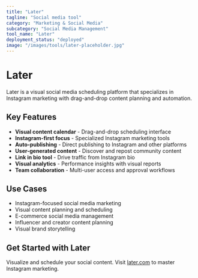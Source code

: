 ```yaml
---
title: "Later"
tagline: "Social media tool"
category: "Marketing & Social Media"
subcategory: "Social Media Management"
tool_name: "Later"
deployment_status: "deployed"
image: "/images/tools/later-placeholder.jpg"
---
```


# Later

Later is a visual social media scheduling platform that specializes in Instagram marketing with drag-and-drop content planning and automation.

## Key Features

- **Visual content calendar** - Drag-and-drop scheduling interface
- **Instagram-first focus** - Specialized Instagram marketing tools
- **Auto-publishing** - Direct publishing to Instagram and other platforms
- **User-generated content** - Discover and repost community content
- **Link in bio tool** - Drive traffic from Instagram bio
- **Visual analytics** - Performance insights with visual reports
- **Team collaboration** - Multi-user access and approval workflows

## Use Cases

- Instagram-focused social media marketing
- Visual content planning and scheduling
- E-commerce social media management
- Influencer and creator content planning
- Visual brand storytelling

## Get Started with Later

Visualize and schedule your social content. Visit [later.com](https://later.com) to master Instagram marketing.
